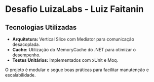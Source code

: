 # Desafio LuizaLabs - Luiz Faitanin

## Tecnologias Utilizadas

- **Arquitetura:** Vertical Slice com Mediator para comunicação desacoplada.
- **Cache:** Utilização do MemoryCache do .NET para otimizar o desempenho.
- **Testes Unitários:** Implementados com xUnit e Moq.

O projeto é modular e segue boas práticas para facilitar manutenção e escalabilidade.
